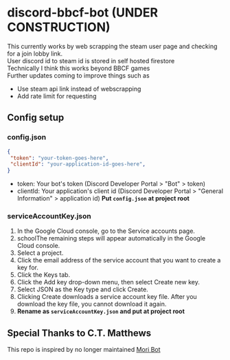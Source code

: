 # discord-bbcf-bot (UNDER CONSTRUCTION)
This currently works by web scrapping the steam user page and checking for a join lobby link.  
User discord id to steam id is stored in self hosted firestore  
Technically I think this works beyond BBCF games  
Further updates coming to improve things such as  
- Use steam api link instead of webscrapping
- Add rate limit for requesting
## Config setup
### config.json
```json
{
 "token": "your-token-goes-here",
 "clientId": "your-application-id-goes-here",
}
```
- token: Your bot's token (Discord Developer Portal > "Bot" > token)
- clientId: Your application's client id (Discord Developer Portal > "General Information" > application id)
**Put `config.json` at project root**
### serviceAccountKey.json
1. In the Google Cloud console, go to the Service accounts page.
2. schoolThe remaining steps will appear automatically in the Google Cloud console.
3. Select a project.
4. Click the email address of the service account that you want to create a key for.
5. Click the Keys tab.
6. Click the Add key drop-down menu, then select Create new key.
7. Select JSON as the Key type and click Create.
8. Clicking Create downloads a service account key file. After you download the key file, you cannot download it again.
9. **Rename as `serviceAccountKey.json` and put at project root**
## Special Thanks to C.T. Matthews
This repo is inspired by no longer maintained [Mori Bot](https://github.com/ctmatthews/sglobbylink-discord.py)
